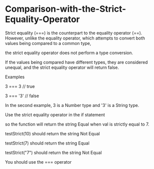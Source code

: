 # Comparison-with-the-Strict-Equality-Operator
Strict equality (===) is the counterpart to the equality operator (==).
However, unlike the equality operator, which attempts to convert both values being compared to a common type, 

the strict equality operator does not perform a type conversion.

If the values being compared have different types, they are considered unequal, and the strict equality operator will return false.

Examples

3 ===  3  // true

3 === '3' // false


In the second example, 3 is a Number type and '3' is a String type.


Use the strict equality operator in the if statement 


so the function will return the string Equal when val is strictly equal to 7.

testStrict(10) should return the string Not Equal

testStrict(7) should return the string Equal

testStrict("7") should return the string Not Equal

You should use the === operator





